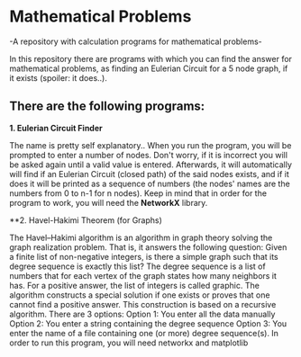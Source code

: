 # Mathematical Problems
-A repository with calculation programs for mathematical problems-

In this repository there are programs with which you can find the answer for mathematical problems, as finding an Eulerian Circuit for a 5 node graph, if it exists (spoiler: it does..).

## There are the following programs:
**1. Eulerian Circuit Finder**

The name is pretty self explanatory.. When you run the program, you will be prompted to enter a number of nodes. Don't worry, if it is incorrect you will be asked again until a valid value is entered. Afterwards, it will automatically will find if an Eulerian Circuit (closed path) of the said nodes exists, and if it does it will be printed as a sequence of numbers (the nodes' names are the numbers from 0 to n-1 for n nodes). Keep in mind that in order for the program to work, you will need the **NetworkX** library.

**2. Havel-Hakimi Theorem (for Graphs)

The Havel–Hakimi algorithm is an algorithm in graph theory solving the graph realization problem. That is, it answers the following question: Given a finite list of non-negative integers, is there a simple graph such that its degree sequence is exactly this list? The degree sequence is a list of numbers that for each vertex of the graph states how many neighbors it has. For a positive answer, the list of integers is called graphic. The algorithm constructs a special solution if one exists or proves that one cannot find a positive answer. This construction is based on a recursive algorithm. There are 3 options:
Option 1: You enter all the data manually
Option 2: You enter a string containing the degree sequence
Option 3: You enter the name of a file containing one (or more) degree sequence(s).
In order to run this program, you will need networkx and matplotlib

